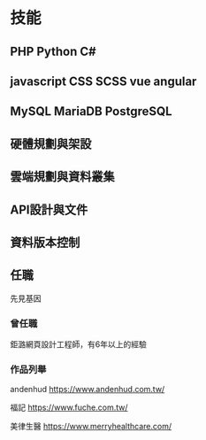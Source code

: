 # 技能 #
PHP Python C#
-
javascript CSS SCSS vue angular
-
MySQL MariaDB PostgreSQL
-
硬體規劃與架設
-
雲端規劃與資料叢集
-
API設計與文件
-
資料版本控制
-

## 任職 ##
先見基因

### 曾任職 ###
鉅潞網頁設計工程師，有6年以上的經驗

### 作品列舉 ###
andenhud
https://www.andenhud.com.tw/

福記
https://www.fuche.com.tw/

美律生醫
https://www.merryhealthcare.com/
